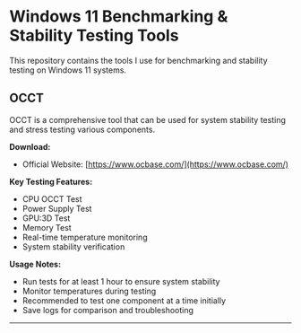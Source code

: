 # Windows 11 Benchmarking & Stability Testing Tools

This repository contains the tools I use for benchmarking and stability testing on Windows 11 systems.

## OCCT

OCCT is a comprehensive tool that can be used for system stability testing and stress testing various components.

**Download:**
- Official Website: [https://www.ocbase.com/](https://www.ocbase.com/)

**Key Testing Features:**
- CPU OCCT Test
- Power Supply Test
- GPU:3D Test
- Memory Test
- Real-time temperature monitoring
- System stability verification

**Usage Notes:**
- Run tests for at least 1 hour to ensure system stability
- Monitor temperatures during testing
- Recommended to test one component at a time initially
- Save logs for comparison and troubleshooting

---
